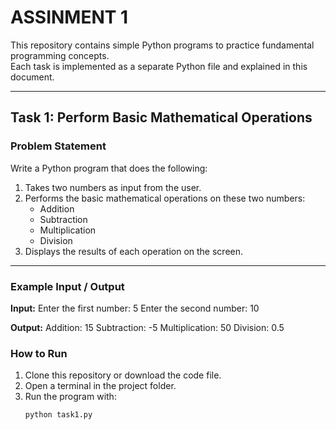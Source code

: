 # ASSINMENT 1

This repository contains simple Python programs to practice fundamental programming concepts.  
Each task is implemented as a separate Python file and explained in this document.

---

## Task 1: Perform Basic Mathematical Operations

### Problem Statement
Write a Python program that does the following:
1. Takes two numbers as input from the user.
2. Performs the basic mathematical operations on these two numbers:
   - Addition
   - Subtraction
   - Multiplication
   - Division
3. Displays the results of each operation on the screen.

---

### Example Input / Output

**Input:**
Enter the first number: 5
Enter the second number: 10

**Output:**
Addition: 15
Subtraction: -5
Multiplication: 50
Division: 0.5

### How to Run
1. Clone this repository or download the code file.
2. Open a terminal in the project folder.
3. Run the program with:
   ```bash
   python task1.py